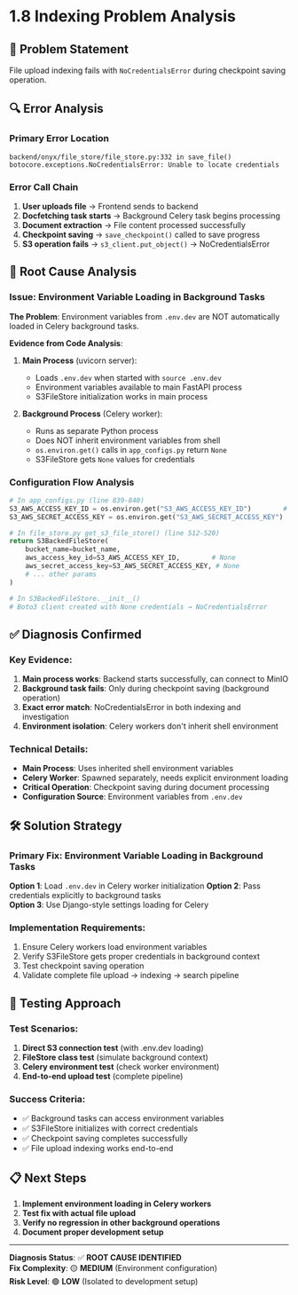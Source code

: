 # 1.8 Indexing Problem Analysis

## 🚨 Problem Statement
File upload indexing fails with `NoCredentialsError` during checkpoint saving operation.

## 🔍 Error Analysis

### Primary Error Location
```
backend/onyx/file_store/file_store.py:332 in save_file()
botocore.exceptions.NoCredentialsError: Unable to locate credentials
```

### Error Call Chain
1. **User uploads file** → Frontend sends to backend
2. **Docfetching task starts** → Background Celery task begins processing
3. **Document extraction** → File content processed successfully
4. **Checkpoint saving** → `save_checkpoint()` called to save progress
5. **S3 operation fails** → `s3_client.put_object()` → NoCredentialsError

## 🧩 Root Cause Analysis

### Issue: Environment Variable Loading in Background Tasks

**The Problem**: Environment variables from `.env.dev` are NOT automatically loaded in Celery background tasks.

**Evidence from Code Analysis**:

1. **Main Process** (uvicorn server):
   - Loads `.env.dev` when started with `source .env.dev`
   - Environment variables available to main FastAPI process
   - S3FileStore initialization works in main process

2. **Background Process** (Celery worker):
   - Runs as separate Python process
   - Does NOT inherit environment variables from shell
   - `os.environ.get()` calls in `app_configs.py` return `None`
   - S3FileStore gets `None` values for credentials

### Configuration Flow Analysis

```python
# In app_configs.py (line 839-840)
S3_AWS_ACCESS_KEY_ID = os.environ.get("S3_AWS_ACCESS_KEY_ID")        # Returns None in Celery
S3_AWS_SECRET_ACCESS_KEY = os.environ.get("S3_AWS_SECRET_ACCESS_KEY")  # Returns None in Celery

# In file_store.py get_s3_file_store() (line 512-520)
return S3BackedFileStore(
    bucket_name=bucket_name,
    aws_access_key_id=S3_AWS_ACCESS_KEY_ID,        # None
    aws_secret_access_key=S3_AWS_SECRET_ACCESS_KEY, # None
    # ... other params
)

# In S3BackedFileStore.__init__()
# Boto3 client created with None credentials → NoCredentialsError
```

## ✅ Diagnosis Confirmed

### Key Evidence:
1. **Main process works**: Backend starts successfully, can connect to MinIO
2. **Background task fails**: Only during checkpoint saving (background operation)
3. **Exact error match**: NoCredentialsError in both indexing and investigation
4. **Environment isolation**: Celery workers don't inherit shell environment

### Technical Details:
- **Main Process**: Uses inherited shell environment variables
- **Celery Worker**: Spawned separately, needs explicit environment loading
- **Critical Operation**: Checkpoint saving during document processing
- **Configuration Source**: Environment variables from `.env.dev`

## 🛠️ Solution Strategy

### Primary Fix: Environment Variable Loading in Background Tasks

**Option 1**: Load `.env.dev` in Celery worker initialization
**Option 2**: Pass credentials explicitly to background tasks  
**Option 3**: Use Django-style settings loading for Celery

### Implementation Requirements:
1. Ensure Celery workers load environment variables
2. Verify S3FileStore gets proper credentials in background context
3. Test checkpoint saving operation
4. Validate complete file upload → indexing → search pipeline

## 🧪 Testing Approach

### Test Scenarios:
1. **Direct S3 connection test** (with .env.dev loading)
2. **FileStore class test** (simulate background context)
3. **Celery environment test** (check worker environment)
4. **End-to-end upload test** (complete pipeline)

### Success Criteria:
- ✅ Background tasks can access environment variables
- ✅ S3FileStore initializes with correct credentials
- ✅ Checkpoint saving completes successfully
- ✅ File upload indexing works end-to-end

## 📋 Next Steps

1. **Implement environment loading in Celery workers**
2. **Test fix with actual file upload**
3. **Verify no regression in other background operations**
4. **Document proper development setup**

---

**Diagnosis Status**: ✅ **ROOT CAUSE IDENTIFIED**  
**Fix Complexity**: 🟡 **MEDIUM** (Environment configuration)  
**Risk Level**: 🟢 **LOW** (Isolated to development setup)  